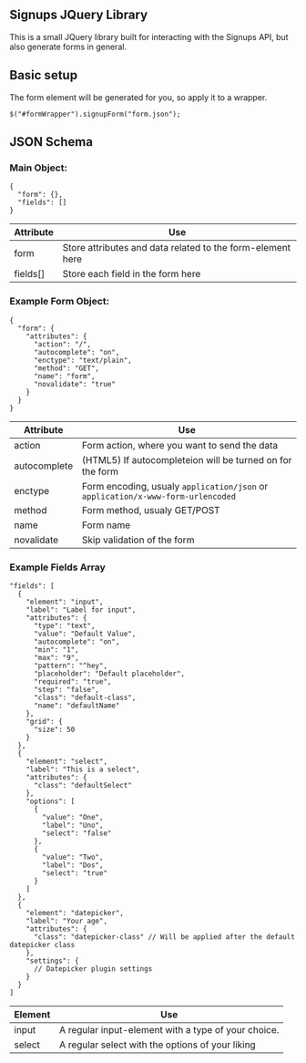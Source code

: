## Signups JQuery Library

This is a small JQuery library built for interacting with the Signups API, but also generate forms in general.

## Basic setup

The form element will be generated for you, so apply it to a wrapper.

~~~~
$("#formWrapper").signupForm("form.json");
~~~~

## JSON Schema

### Main Object:

~~~~
{
  "form": {},
  "fields": []
}
~~~~

| Attribute   |      Use   | 
|----------|-------------|
| form |  Store attributes and data related to the form-element here |
| fields[] |  Store each field in the form here |

### Example Form Object:

~~~~
{
  "form": {
    "attributes": {
      "action": "/",
      "autocomplete": "on",
      "enctype": "text/plain",
      "method": "GET",
      "name": "form",
      "novalidate": "true"
    }
  }
}
~~~~
| Attribute   |      Use   | 
|----------|-------------|
| action |  Form action, where you want to send the data |
| autocomplete |    (HTML5) If autocompleteion will be turned on for the form   |
| enctype | Form encoding, usualy ```application/json``` or ```application/x-www-form-urlencoded``` |
| method | Form method, usualy GET/POST |
| name | Form name |
| novalidate | Skip validation of the form |

### Example Fields Array

~~~~
"fields": [
  {
    "element": "input",
    "label": "Label for input",
    "attributes": {
      "type": "text",
      "value": "Default Value",
      "autocomplete": "on",
      "min": "1",
      "max": "9",
      "pattern": "^hey",
      "placeholder": "Default placeholder",
      "required": "true",
      "step": "false",
      "class": "default-class",
      "name": "defaultName"
    },
    "grid": {
      "size": 50
    }
  },
  {
    "element": "select",
    "label": "This is a select",
    "attributes": {
      "class": "defaultSelect"
    },
    "options": [
      {
        "value": "One",
        "label": "Uno",
        "select": "false"
      },
      {
        "value": "Two",
        "label": "Dos",
        "select": "true"
      }
    ]
  },
  {
    "element": "datepicker",
    "label": "Your age",
    "attributes": {
      "class": "datepicker-class" // Will be applied after the default datepicker class
    },
    "settings": {
      // Datepicker plugin settings
    }
  }
]
~~~~

| Element   |      Use   | 
|----------|-------------|
| input |  A regular input-element with a type of your choice. |
| select |  A regular select with the options of your liking |
